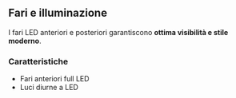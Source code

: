 ﻿## Fari e illuminazione

I fari LED anteriori e posteriori garantiscono **ottima visibilità e stile moderno**.

### Caratteristiche
- Fari anteriori full LED
- Luci diurne a LED
